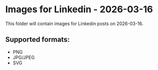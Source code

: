 # Images for Linkedin - 2026-03-16

This folder will contain images for Linkedin posts on 2026-03-16.

## Supported formats:
- PNG
- JPG/JPEG
- SVG
